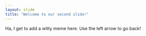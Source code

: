 ```yaml
---
layout: slide
title: "Welcome to our second slide!"
---
```

Ha, I get to add a witty meme here.
Use the left arrow to go back!
